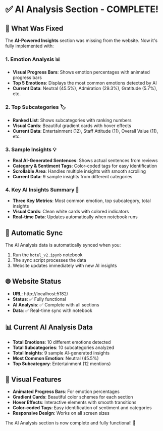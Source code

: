 # ✅ AI Analysis Section - COMPLETE!

## 🎯 What Was Fixed

The **AI-Powered Insights** section was missing from the website. Now it's fully implemented with:

### 1. **Emotion Analysis** 📊
- **Visual Progress Bars**: Shows emotion percentages with animated progress bars
- **Top 5 Emotions**: Displays the most common emotions detected by AI
- **Current Data**: Neutral (45.5%), Admiration (29.3%), Gratitude (5.7%), etc.

### 2. **Top Subcategories** 🏷️
- **Ranked List**: Shows subcategories with ranking numbers
- **Visual Cards**: Beautiful gradient cards with hover effects
- **Current Data**: Entertainment (12), Staff Attitude (11), Overall Value (11), etc.

### 3. **Sample Insights** 💡
- **Real AI-Generated Sentences**: Shows actual sentences from reviews
- **Category & Sentiment Tags**: Color-coded tags for easy identification
- **Scrollable Area**: Handles multiple insights with smooth scrolling
- **Current Data**: 9 sample insights from different categories

### 4. **Key AI Insights Summary** 🎯
- **Three Key Metrics**: Most common emotion, top subcategory, total insights
- **Visual Cards**: Clean white cards with colored indicators
- **Real-time Data**: Updates automatically when notebook runs

## 🔄 Automatic Sync

The AI Analysis data is automatically synced when you:
1. Run the `hotel_v2.ipynb` notebook
2. The sync script processes the data
3. Website updates immediately with new AI insights

## 🌐 Website Status

- **URL**: http://localhost:5182/
- **Status**: ✅ Fully functional
- **AI Analysis**: ✅ Complete with all sections
- **Data**: ✅ Real-time sync with notebook

## 📊 Current AI Analysis Data

- **Total Emotions**: 10 different emotions detected
- **Total Subcategories**: 10 subcategories analyzed  
- **Total Insights**: 9 sample AI-generated insights
- **Most Common Emotion**: Neutral (45.5%)
- **Top Subcategory**: Entertainment (12 mentions)

## 🎨 Visual Features

- **Animated Progress Bars**: For emotion percentages
- **Gradient Cards**: Beautiful color schemes for each section
- **Hover Effects**: Interactive elements with smooth transitions
- **Color-coded Tags**: Easy identification of sentiment and categories
- **Responsive Design**: Works on all screen sizes

The AI Analysis section is now complete and fully functional! 🎉
